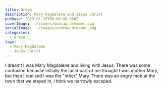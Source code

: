 ```yaml
---
title: Dream
description: Mary Magdalene and Jesus Christ
pubDate: 2023-01-15T00:00:00.000Z
coverImage: ../images/undraw_dreamer.svg
socialImage: ../images/undraw_dreamer.png
categories:
  - dream
tags:
  - Mary Magdalene
  - Jesus Christ
---
```


I dreamt I was Mary Magdalene and living with Jesus. There was some confusion because initially the lucid part of me thought I was mother Mary, but then I realised I was the "other" Mary. There was an angry mob at the town that we stayed in, I think we narrowly escaped.
